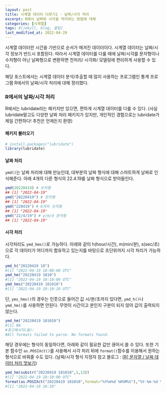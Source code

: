 ```yaml
---
layout: post
title: 시계열 데이터 다루기1 - 날짜/시각 처리
excerpt: R에서 날짜와 시각을 처리하는 방법에 대해
categories: [시계열]
tags: #[jekyll, blog, 꿀팁]
last_modified_at: 2022-04-29
---
```


시계열 데이터란 시간을 기반으로 순서가 매겨진 데이터이다. 시계열 데이터는 날짜/시각 정보가 반드시 포함된다. 따라서 시계열 데이터를 다룰 때에 날짜/시각를 문자형이나 수치형이 아닌 날짜형으로 변환하면 전처리/ 시각화/ 모델링에 편리하게 사용할 수 있다. 

해당 포스트에서는 시계열 데이터 분석/추출할 때 많이 사용하는 프로그램인 통계 프로그램 R에서의 날짜/시각 처리에 대해 정리했다. 

### R에서의 날짜/시각 처리 

R에서는 lubridate라는 패키지만 있으면, 편하게 시계열 데이터를 다룰 수 있다. (사실 lubridate말고도 다양한 날짜 처리 패키지가 있지만, 개인적인 경험으로는 lubridate가 제일 간편하다! 추천은 언제든지 환영)

#### 패키지 불러오기 
```R
# install.packages("lubridate")
library(lubridate)
```

#### 날짜 처리 

`ymd()`는 날짜 처리에 대해 만능인데, 대부분의 날짜 형식에 대해 스마트하게 날짜로 인식해준다. 아래 4개의 다른 형식의 22.4.19를 날짜 형식으로 받아들인다. 
```R
ymd(20220419) # 숫자형
## [1] "2022-04-19"
ymd("20220419") # 문자형
## [1] "2022-04-19"
ymd("220419") # 6자리 숫자형
## [1] "2022-04-19"
ymd("22/4/19") # y/m/d 문자형 
## [1] "2022-04-19"
```

#### 시각 처리 
시각처리도 `ymd_hms()`로 가능하다. 아래와 같이 h(hour/시간), m(min/분), s(sec/초)으로 각 데이터가 어디까지 함유하고 있는지를 바탕으로 초단위까지 시각 처리가 가능하다.
```R
ymd_h("20220419 10") 
#[1] "2022-04-19 10:00:00 UTC"
ymd_hm("20220419 1010") 
#[1] "2022-04-19 10:10:00 UTC"
ymd_hms("20220419 101010") 
#[1] "2022-04-19 10:10:10 UTC"
```
단, `yms_hms()`의 경우는 인풋으로 들어간 값 시/분/초까지 있다면, `ymd_h()`나 `ymd_hm()`를 사용하면 안된다. 무엇이 시간이고 분인지 구분이 되지 않아 값이 출력되지 않는다. 
```R
ymd_hm("20220419 101010") 
#[1] NA
#경고메시지(들): 
#All formats failed to parse. No formats found. 
```
해당 경우에는 형식이 동일하다면, 아래와 같이 필요한 값만 끊어서 쓸 수 있다. 또한 기본 함수인 `as.POSIXct()`를 사용해서 시각 처리 뒤에 `format()`함수를 이용해서 원하는 형식으로 바꿔줄 수도 있다. (날짜/시각 형식 지정자 참고 블로그 : [[R] 문자열 / 날짜 데이터 처리 맛보기](https://velog.io/@yummygyudon/R-%EB%AC%B8%EC%9E%90%EC%97%B4-%EB%82%A0%EC%A7%9C-%EB%8D%B0%EC%9D%B4%ED%84%B0-%EC%B2%98%EB%A6%AC-%EB%A7%9B%EB%B3%B4%EA%B8%B0-feat.%EC%A0%95%EA%B7%9C%ED%91%9C%ED%98%84%EC%8B%9D))
```R
ymd_hm(substr("20220419 101010",1,13)) 
#[1] "2022-04-19 10:10:00 UTC"
format(as.POSIXct("20220419 101010",format="%Y%m%d %H%M%S"),"%Y-%m-%d %H:%M") # "%Y%m%d %H%M%S" -> "%Y-%m-%d %H:%M"
#[1] "2022-04-19 10:10"
```